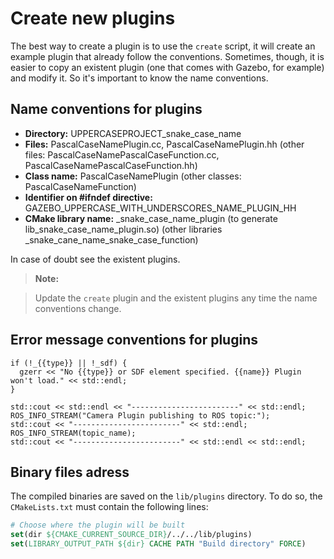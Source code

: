 # Create new plugins
The best way to create a plugin is to use the `create`  script, it will create an example plugin that already follow the conventions.
Sometimes, though, it is easier to copy an existent plugin (one that comes with Gazebo, for example) and modify it. So it's important to know the name conventions.

## Name conventions for plugins

* **Directory:** UPPERCASEPROJECT_snake_case_name
* **Files:** PascalCaseNamePlugin.cc, PascalCaseNamePlugin.hh (other files: PascalCaseNamePascalCaseFunction.cc, PascalCaseNamePascalCaseFunction.hh)
* **Class name:** PascalCaseNamePlugin (other classes: PascalCaseNameFunction)
* **Identifier on #ifndef directive:** GAZEBO_UPPERCASE_WITH_UNDERSCORES_NAME_PLUGIN_HH
* **CMake library name:**  _snake_case_name_plugin (to generate lib_snake_case_name_plugin.so) (other libraries _snake_cane_name_snake_case_function)

In case of doubt see the existent plugins.

> **Note:**

> Update the `create` plugin and the existent plugins any time the name conventions change.


## Error message conventions for plugins

```
if (!_{{type}} || !_sdf) {
  gzerr << "No {{type}} or SDF element specified. {{name}} Plugin won't load." << std::endl;
}
```

```
std::cout << std::endl << "------------------------" << std::endl;
ROS_INFO_STREAM("Camera Plugin publishing to ROS topic:");
std::cout << "------------------------" << std::endl;
ROS_INFO_STREAM(topic_name);
std::cout << "------------------------" << std::endl << std::endl;
```

## Binary files adress

The compiled binaries are saved on the `lib/plugins` directory. To do so, the `CMakeLists.txt` must contain the following lines:

```CMake
# Choose where the plugin will be built
set(dir ${CMAKE_CURRENT_SOURCE_DIR}/../../lib/plugins)
set(LIBRARY_OUTPUT_PATH ${dir} CACHE PATH "Build directory" FORCE)
```
